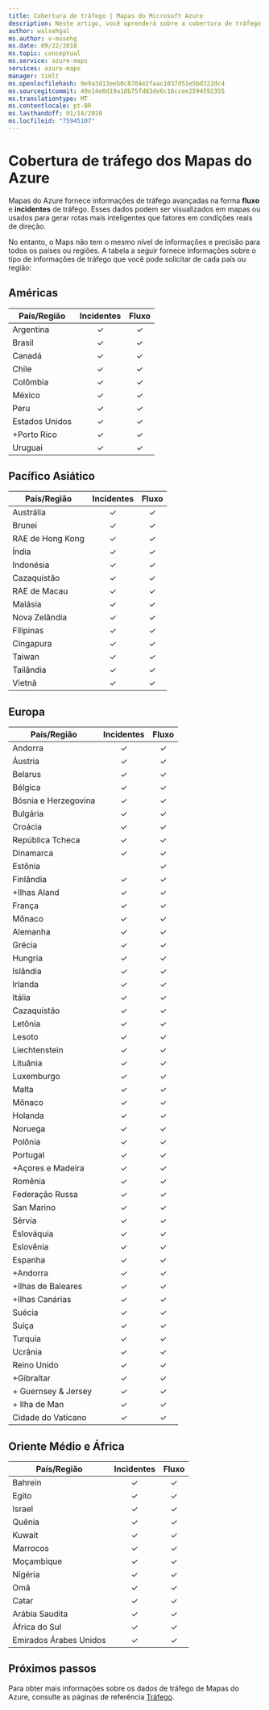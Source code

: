```yaml
---
title: Cobertura de tráfego | Mapas do Microsoft Azure
description: Neste artigo, você aprenderá sobre a cobertura de tráfego em mapas de Microsoft Azure.
author: walsehgal
ms.author: v-musehg
ms.date: 09/22/2018
ms.topic: conceptual
ms.service: azure-maps
services: azure-maps
manager: timlt
ms.openlocfilehash: 9e9a3d13eeb0c8704e2faac1037d51e5bd322dc4
ms.sourcegitcommit: 49e14e0d19a18b75fd83de6c16ccee2594592355
ms.translationtype: MT
ms.contentlocale: pt-BR
ms.lasthandoff: 01/14/2020
ms.locfileid: "75945107"
---
```

# <a name="azure-maps-traffic-coverage"></a>Cobertura de tráfego dos Mapas do Azure

Mapas do Azure fornece informações de tráfego avançadas na forma **fluxo** e **incidentes** de tráfego. Esses dados podem ser visualizados em mapas ou usados para gerar rotas mais inteligentes que fatores em condições reais de direção.

No entanto, o Maps não tem o mesmo nível de informações e precisão para todos os países ou regiões. A tabela a seguir fornece informações sobre o tipo de informações de tráfego que você pode solicitar de cada país ou região: 

## <a name="americas"></a>Américas

|País/Região  |Incidentes  |Fluxo  |
|---------|:---------:|:---------:|
|Argentina      |✓         |✓         |
|Brasil     |✓         |✓         |
|Canadá     |✓         |✓         |
|Chile     |✓         |✓         |
|Colômbia      |✓         |✓         |
|México     |✓         |✓         |
|Peru       |✓         |✓         | 
|Estados Unidos     |✓         |✓        |
|+Porto Rico     |✓         |✓         |
|Uruguai |✓         |✓         |


## <a name="asia-pacific"></a>Pacífico Asiático

|País/Região   |Incidentes  |Fluxo  |
|---------|:---------:|:---------:|
|Austrália     |✓         |✓        |
|Brunei   |✓         |✓        |
|RAE de Hong Kong     |✓         |✓         |
|Índia   |✓         |✓         |
|Indonésia     |✓         |✓         |
|Cazaquistão    |✓         |✓         |
|RAE de Macau     |✓         |✓         |
|Malásia     |✓         |✓         |
|Nova Zelândia     |✓         |✓         |
|Filipinas  |✓         |✓         |
|Cingapura     |✓         |✓         |
|Taiwan     |✓         |✓        |
|Tailândia     |✓         |✓        |
|Vietnã   |✓         |✓         |


## <a name="europe"></a>Europa

|País/Região   |Incidentes  |Fluxo  |
|---------|:---------:|:---------:|
|Andorra   |✓         |✓         |
|Áustria     |✓         |✓         |
|Belarus    |✓         |✓         |
|Bélgica     |✓         |✓         |
|Bósnia e Herzegovina    |✓         |✓         |
|Bulgária     |✓         |✓         |
|Croácia     |✓         |✓         |
|República Tcheca     |✓         |✓         |
|Dinamarca     |✓         |✓         |
|Estônia     |         | ✓        |
|Finlândia     |✓         |✓         |
|+Ilhas Aland      |✓         |✓         |
|França     |✓         |✓         |
|Mônaco     |✓         |✓         |
|Alemanha     |✓         |✓         |
|Grécia     |✓         |✓         |
|Hungria     |✓         |✓         |
|Islândia     |✓         |✓         |
|Irlanda     |✓         |✓         |
|Itália     |✓         |✓        |
|Cazaquistão    |✓         |✓        |
|Letônia     |✓         |✓         |
|Lesoto     |✓         |✓         |
|Liechtenstein      |✓         |✓         |
|Lituânia     |✓         |✓         |
|Luxemburgo     |✓         |✓         |
|Malta     |✓         |✓         |
|Mônaco   |✓         |✓         |
|Holanda     |✓         |✓         |
|Noruega     |✓         |✓         |
|Polônia     |✓         |✓         |
|Portugal     |✓         |✓         |
|+Açores e Madeira     |✓         |✓         |
|Romênia     |✓         |✓         |
|Federação Russa     |✓         |✓         |
|San Marino    |✓         |✓         |
|Sérvia   |✓         |✓         |
|Eslováquia     |✓         |✓         |
|Eslovênia     |✓         |✓         |
|Espanha     |✓         |✓         |
|+Andorra     |✓         |✓         |
|+Ilhas de Baleares     |✓         |✓         |
|+Ilhas Canárias     |✓         |✓         |
|Suécia     |✓         |✓         |
|Suíça     |✓         |✓        |
|Turquia     |✓         |✓         |
|Ucrânia     |✓         |✓         |
|Reino Unido     |✓         |✓         |
|+Gibraltar     |✓         |✓         |
|\+ Guernsey & Jersey     |✓         |✓         |
|\+ Ilha de Man     |✓         |✓         |
|Cidade do Vaticano   |✓         |✓         |


## <a name="middle-east-and-africa"></a>Oriente Médio e África

|País/Região |Incidentes  |Fluxo  |
|---------|:---------:|:---------:|
|Bahrein     |✓         |✓         |
|Egito     |✓         |✓         |
|Israel     |✓         |✓         |
|Quênia     |✓         |✓         |
|Kuwait     |✓         |✓         |
|Marrocos     |✓         |✓         |
|Moçambique  |✓         |✓         |
|Nigéria   |✓        |✓        |
|Omã     |✓         |✓         |
|Catar     |✓         |✓         |
|Arábia Saudita     |✓         |✓         |
|África do Sul     |✓         |✓         |
|Emirados Árabes Unidos  |✓         |✓         |

## <a name="next-steps"></a>Próximos passos

Para obter mais informações sobre os dados de tráfego de Mapas do Azure, consulte as páginas de referência [Tráfego](https://docs.microsoft.com/rest/api/maps/traffic).
